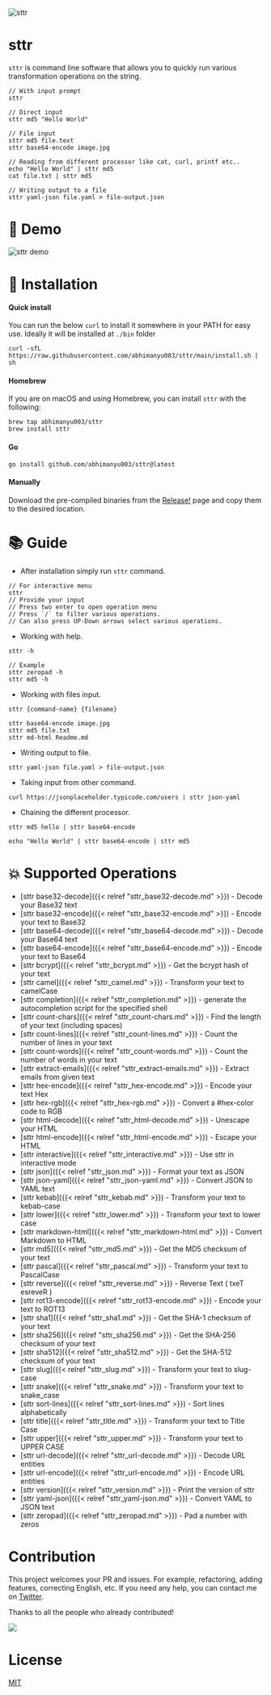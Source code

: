 ![sttr](https://github.com/abhimanyu003/sttr/raw/main/media/banner.png)

# sttr

`sttr` is command line software that allows you to quickly run various transformation operations on the string.

```shell
// With input prompt
sttr

// Direct input
sttr md5 "Hello World"

// File input
sttr md5 file.text
sttr base64-encode image.jpg

// Reading from different processor like cat, curl, printf etc..
echo "Hello World" | sttr md5
cat file.txt | sttr md5

// Writing output to a file
sttr yaml-json file.yaml > file-output.json
```

# 🎥 Demo

![sttr demo](https://github.com/abhimanyu003/sttr/raw/main/media/demo.gif)


# 🔋 Installation

#### Quick install

You can run the below `curl` to install it somewhere in your PATH for easy use.
Ideally it will be installed at `./bin` folder

```shell
curl -sfL https://raw.githubusercontent.com/abhimanyu003/sttr/main/install.sh | sh
```

#### Homebrew

If you are on macOS and using Homebrew, you can install `sttr` with the following:

```shell
brew tap abhimanyu003/sttr
brew install sttr
```

#### Go

```shell
go install github.com/abhimanyu003/sttr@latest
```

#### Manually

Download the pre-compiled binaries from the [Release!](https://github.com/abhimanyu003/sttr/releases) page and copy them to the desired location.

# 📚 Guide

* After installation simply run `sttr` command.

```shell
// For interactive menu
sttr
// Provide your input
// Press two enter to open operation menu
// Press `/` to filter various operations.
// Can also press UP-Down arrows select various operations.
```

* Working with help.

```shell
sttr -h

// Example
sttr zeropad -h
sttr md5 -h
```

* Working with files input.

```shell
sttr {command-name} {filename}

sttr base64-encode image.jpg
sttr md5 file.txt
sttr md-html Readme.md
```

* Writing output to file.

```shell
sttr yaml-json file.yaml > file-output.json
```

* Taking input from other command.

```shell
curl https://jsonplaceholder.typicode.com/users | sttr json-yaml
```

* Chaining the different processor.

```shell
sttr md5 hello | sttr base64-encode

echo "Hello World" | sttr base64-encode | sttr md5
```


# 💥 Supported Operations

* [sttr base32-decode]({{< relref "sttr_base32-decode.md" >}})	 - Decode your Base32 text
* [sttr base32-encode]({{< relref "sttr_base32-encode.md" >}})	 - Encode your text to Base32
* [sttr base64-decode]({{< relref "sttr_base64-decode.md" >}})	 - Decode your Base64 text
* [sttr base64-encode]({{< relref "sttr_base64-encode.md" >}})	 - Encode your text to Base64
* [sttr bcrypt]({{< relref "sttr_bcrypt.md" >}})	 - Get the bcrypt hash of your text
* [sttr camel]({{< relref "sttr_camel.md" >}})	 - Transform your text to camelCase
* [sttr completion]({{< relref "sttr_completion.md" >}})	 - generate the autocompletion script for the specified shell
* [sttr count-chars]({{< relref "sttr_count-chars.md" >}})	 - Find the length of your text (including spaces)
* [sttr count-lines]({{< relref "sttr_count-lines.md" >}})	 - Count the number of lines in your text
* [sttr count-words]({{< relref "sttr_count-words.md" >}})	 - Count the number of words in your text
* [sttr extract-emails]({{< relref "sttr_extract-emails.md" >}})	 - Extract emails from given text
* [sttr hex-encode]({{< relref "sttr_hex-encode.md" >}})	 - Encode your text Hex
* [sttr hex-rgb]({{< relref "sttr_hex-rgb.md" >}})	 - Convert a #hex-color code to RGB
* [sttr html-decode]({{< relref "sttr_html-decode.md" >}})	 - Unescape your HTML
* [sttr html-encode]({{< relref "sttr_html-encode.md" >}})	 - Escape your HTML
* [sttr interactive]({{< relref "sttr_interactive.md" >}})	 - Use sttr in interactive mode
* [sttr json]({{< relref "sttr_json.md" >}})	 - Format your text as JSON
* [sttr json-yaml]({{< relref "sttr_json-yaml.md" >}})	 - Convert JSON to YAML text
* [sttr kebab]({{< relref "sttr_kebab.md" >}})	 - Transform your text to kebab-case
* [sttr lower]({{< relref "sttr_lower.md" >}})	 - Transform your text to lower case
* [sttr markdown-html]({{< relref "sttr_markdown-html.md" >}})	 - Convert Markdown to HTML
* [sttr md5]({{< relref "sttr_md5.md" >}})	 - Get the MD5 checksum of your text
* [sttr pascal]({{< relref "sttr_pascal.md" >}})	 - Transform your text to PascalCase
* [sttr reverse]({{< relref "sttr_reverse.md" >}})	 - Reverse Text ( txeT esreveR )
* [sttr rot13-encode]({{< relref "sttr_rot13-encode.md" >}})	 - Encode your text to ROT13
* [sttr sha1]({{< relref "sttr_sha1.md" >}})	 - Get the SHA-1 checksum of your text
* [sttr sha256]({{< relref "sttr_sha256.md" >}})	 - Get the SHA-256 checksum of your text
* [sttr sha512]({{< relref "sttr_sha512.md" >}})	 - Get the SHA-512 checksum of your text
* [sttr slug]({{< relref "sttr_slug.md" >}})	 - Transform your text to slug-case
* [sttr snake]({{< relref "sttr_snake.md" >}})	 - Transform your text to snake_case
* [sttr sort-lines]({{< relref "sttr_sort-lines.md" >}})	 - Sort lines alphabetically
* [sttr title]({{< relref "sttr_title.md" >}})	 - Transform your text to Title Case
* [sttr upper]({{< relref "sttr_upper.md" >}})	 - Transform your text to UPPER CASE
* [sttr url-decode]({{< relref "sttr_url-decode.md" >}})	 - Decode URL entities
* [sttr url-encode]({{< relref "sttr_url-encode.md" >}})	 - Encode URL entities
* [sttr version]({{< relref "sttr_version.md" >}})	 - Print the version of sttr
* [sttr yaml-json]({{< relref "sttr_yaml-json.md" >}})	 - Convert YAML to JSON text
* [sttr zeropad]({{< relref "sttr_zeropad.md" >}})	 - Pad a number with zeros

# Contribution

This project welcomes your PR and issues.
For example, refactoring, adding features, correcting English, etc.
If you need any help, you can contact me on [Twitter](https://twitter.com/abhimanyu003).

Thanks to all the people who already contributed!

<a href="https://github.com/abhimanyu003/sttr/graphs/contributors">
  <img src="https://contributors-img.web.app/image?repo=abhimanyu003/sttr" />
</a>

# License

[MIT](https://github.com/abhimanyu003/sttr/blob/main/LICENSE)